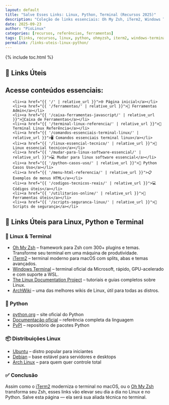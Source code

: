 ```yaml
---
layout: default
title: "Salve Esses Links: Linux, Python, Terminal (Recursos 2025)"
description: "Coleção de links essenciais: Oh My Zsh, iTerm2, Windows Terminal, documentação oficial do Linux, Python, Debian e ferramentas para desenvolvedores."
date: 2025-09-23
author: "PioLinux"
categories: [recursos, referências, ferramentas]
tags: [links, recursos, linux, python, ohmyzsh, iterm2, windows-terminal]
permalink: /links-uteis-linux-python/
---
```



{% include toc.html %}



<h2>🔗 Links Úteis</h2>

<section>
  <h2>Acesse conteúdos essenciais:</h2>
  <ul>
    
    <li><a href="{{ '/' | relative_url }}">🌐 Página inicial</a></li>
    <li><a href="{{ '/ferramentas/' | relative_url }}">🔧 Ferramentas Admin</a></li>
    <li><a href="{{ '/caixa-ferramentas-javascript/' | relative_url }}">🧰Caixa de Ferramentas</a></li> 
    <li><a href="{{ '/terminal-linux-referencia/' | relative_url }}">📌Terminal Linux Referẽncia</a></li>
    <li><a href="{{ '/comandos-essenciais-terminal-linux/' | relative_url }}">🖥️ Comandos essenciais terminal linux</a></li>
    <li><a href="{{ '/linux-essencial-tecnico/' | relative_url }}">📖 Linux essencial tecnico</a></li>
    <li><a href="{{ '/mudar-para-linux-software-essencial/' | relative_url }}">💻 Mudar para linux software essencial</a></li>
    <li><a href="{{ '/python-casos-uso/' | relative_url }}">🐍 Python Casos Uso</a></li>
    <li><a href="{{ '/menu-html-referencia/' | relative_url }}">📋 Exemplos de menus HTML</a></li>
    <li><a href="{{ '/codigos-tecnicos-reais/' | relative_url }}">💻 Códigos úteis</a></li>
    <li><a href="{{ '/utilitarios-online/' | relative_url }}">🔧 Ferramentas úteis</a></li>
    <li><a href="{{ '/scripts-seguranca-linux/' | relative_url }}">🔐 Scripts de segurança</a></li>
  </ul>


<div id="share" style="text-align:center;margin:15px 0">
  <!-- Espaço para botões de compartilhamento -->
</div> 
 
   
<h2>🔗 Links Úteis para Linux, Python e Terminal</h2>

<h3>🐧 Linux & Terminal</h3>
<ul>
  <li><a href="https://ohmyz.sh">Oh My Zsh</a> – framework para Zsh com 300+ plugins e temas. Transforme seu terminal em uma máquina de produtividade.</li>
  <li><a href="https://iterm2.com">iTerm2</a> – terminal moderno para macOS com splits, abas e temas avançados.</li>
  <li><a href="https://aka.ms/terminal">Windows Terminal</a> – terminal oficial da Microsoft, rápido, GPU-acelerado e com suporte a WSL.</li>
  <li><a href="https://tldp.org">The Linux Documentation Project</a> – tutoriais e guias completos sobre Linux.</li>
  <li><a href="https://wiki.archlinux.org">ArchWiki</a> – uma das melhores wikis de Linux, útil para todas as distros.</li>
</ul>

<h3>🐍 Python</h3>
<ul>
  <li><a href="https://python.org">python.org</a> – site oficial do Python</li>
  <li><a href="https://docs.python.org">Documentação oficial</a> – referência completa da linguagem</li>
  <li><a href="https://pypi.org">PyPI</a> – repositório de pacotes Python</li>
</ul>

<h3>📦 Distribuições Linux</h3>
<ul>
  <li><a href="https://ubuntu.com">Ubuntu</a> – distro popular para iniciantes</li>
  <li><a href="https://debian.org">Debian</a> – base estável para servidores e desktops</li>
  <li><a href="https://archlinux.org">Arch Linux</a> – para quem quer controle total</li>
</ul>


<h3>✅ Conclusão</h3>
<p>Assim como o <a href="https://iterm2.com">iTerm2</a> moderniza o terminal no macOS, ou o <a href="https://ohmyz.sh">Oh My Zsh</a> transforma seu Zsh, esses links vão elevar seu dia a dia no Linux e no Python. Salve esta página — ela será sua aliada técnica no terminal.</p>
</section>

